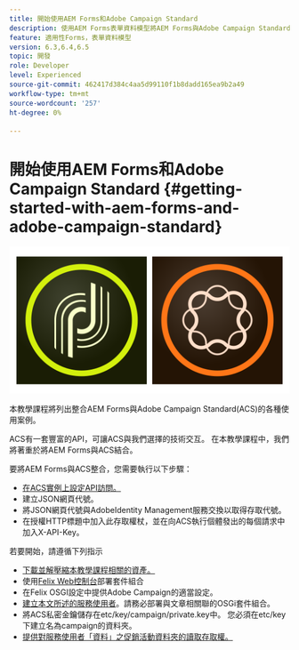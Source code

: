 ```yaml
---
title: 開始使用AEM Forms和Adobe Campaign Standard
description: 使用AEM Forms表單資料模型將AEM Forms與Adobe Campaign Standard整合，以擷取ACS促銷活動設定檔資訊等。
feature: 適用性Forms，表單資料模型
version: 6.3,6.4,6.5
topic: 開發
role: Developer
level: Experienced
source-git-commit: 462417d384c4aa5d99110f1b8dadd165ea9b2a49
workflow-type: tm+mt
source-wordcount: '257'
ht-degree: 0%

---
```



# 開始使用AEM Forms和Adobe Campaign Standard {#getting-started-with-aem-forms-and-adobe-campaign-standard}

![formsandcampaign](assets/helpx-cards-forms.png)

本教學課程將列出整合AEM Forms與Adobe Campaign Standard(ACS)的各種使用案例。

ACS有一套豐富的API，可讓ACS與我們選擇的技術交互。 在本教學課程中，我們將著重於將AEM Forms與ACS結合。

要將AEM Forms與ACS整合，您需要執行以下步驟：

* [在ACS實例上設定API訪問。](https://docs.campaign.adobe.com/doc/standard/en/api/ACS_API.html#setting-up-api-access)
* 建立JSON網頁代號。
* 將JSON網頁代號與AdobeIdentity Management服務交換以取得存取代號。
* 在授權HTTP標題中加入此存取權杖，並在向ACS執行個體發出的每個請求中加入X-API-Key。

若要開始，請遵循下列指示

* [下載並解壓縮本教學課程相關的資產。](assets/aem-forms-and-acs-bundles.zip)
* 使用[Felix Web控制台](http://localhost:4502/system/console/bundles)部署套件組合
* 在Felix OSGI設定中提供Adobe Campaign的適當設定。
* [建立本文所述的服務使用者](/help/forms/adaptive-forms/service-user-tutorial-develop.md)。請務必部署與文章相關聯的OSGi套件組合。
* 將ACS私密金鑰儲存在etc/key/campaign/private.key中。 您必須在etc/key下建立名為campaign的資料夾。
* [提供對服務使用者「資料」之促銷活動資料夾的讀取存取權。](http://localhost:4502/useradmin)
